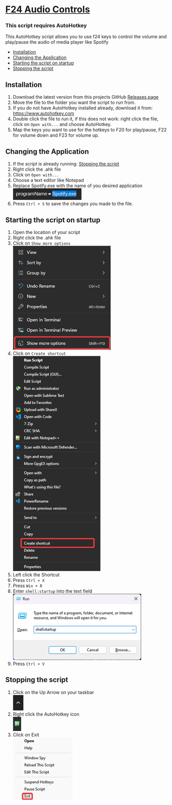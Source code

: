 <h1><ins>F24 Audio Controls</ins></h1>

<h3>This script requires AutoHotkey</h3>

<p>This AutoHotkey script allows you to use f24 keys to control the volume and play/pause the audio of media player like Spotify</p>

* [Installation](#installation)
* [Changing the Application](#changing-the-application)
* [Starting the script on startup](#starting-the-script-on-startup)
* [Stopping the script](#stopping-the-script)

<h2>Installation</h2>

1. Download the latest version from this projects GitHub [Releases page](https://github.com/silas00301/f24_audio-controls/releases)
2. Move the file to the folder you want the script to run from.
3. If you do not have AutoHotkey installed already, download it from: https://www.autohotkey.com
4. Double click the file to run it, if this does not work: right click the file, click on `Open with...` and choose AutoHotkey.
5. Map the keys you want to use for the hotkeys to F20 for play/pause, F22 for volume down and F23 for volume up.

<h2 name="changing-the-application">Changing the Application</h2>

1. If the script is already running: [Stopping the script](#Stopping-the-script-on-startup)
2. Right click the .ahk file
3. Click on `Open with...`
4. Choose a text editor like Notepad
5. Replace Spotify.exe with the name of you desired application
<br><img src="./media/tut_spotify.png"><br>
6. Press `Ctrl + S` to save the changes you made to the file.

<h2>Starting the script on startup</h2>

1. Open the location of your script
2. Right click the .ahk file
3. Click on `Show more options`
<br><img src="./media/script_right-click_show-more-options.png"><br>
4. Click on `Create shortcut`
<br><img src="./media/script_right-click_create-shortcut.png"><br>
5. Left click the Shortcut
6. Press `Ctrl + X`
7. Press `Win + R`
8. Enter `shell:startup` into the text field
<br><img src="./media/run_dialogue_startup.png"><br>
9. Press `Ctrl + V`


<h2>Stopping the script</h2>

1. Click on the Up Arrow on your taskbar
<br><img src="./media/up-arrow-system_tray.png"><br>
2. Right click the AutoHotkey icon
<br><img src="./media/ahk_icon_system-tray.png"><br>
3. Click on Exit
<br><img src="./media/ahk_dialogue_exit.png">
